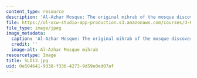 ```yaml
---
content_type: resource
description: 'Al-Azhar Mosque: The original mihrab of the mosque discovered in 1930''s.'
file: https://ol-ocw-studio-app-production.s3.amazonaws.com/courses/4-614-religious-architecture-and-islamic-cultures-fall-2002/0e5046419338f33642739d59e0ed07af_SLD13.jpg
file_type: image/jpeg
image_metadata:
  caption: 'Al-Azhar Mosque: The original mihrab of the mosque discovered in 1930''s.'
  credit: ''
  image-alt: Al-Azhar Mosque mihrab
resourcetype: Image
title: SLD13.jpg
uid: 0e504641-9338-f336-4273-9d59e0ed07af
---
```

